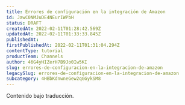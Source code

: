 ```yaml
---
title: Errores de configuración en la integración de Amazon
id: JawC0NMJuDE4NEurIWPbH
status: DRAFT
createdAt: 2022-02-11T01:28:42.569Z
updatedAt: 2022-02-11T01:33:33.845Z
publishedAt: 
firstPublishedAt: 2022-02-11T01:31:04.294Z
contentType: tutorial
productTeam: Channels
author: 46G4yHIZerH7B9Jo0Iw5KI
slug: errores-de-configuracion-en-la-integracion-de-amazon
legacySlug: errores-de-configuracion-en-la-integracion-de-amazon
subcategory: 4HBbKdnwneGew2qGGykSM8
---
```


<div class="alert alert-warning" role="alert">Contenido bajo traducción.</div>
